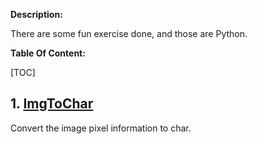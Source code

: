 **Description:**

There are some fun exercise done, and those are Python.

**Table Of Content:**

[TOC]

## 1. [ImgToChar](./ImgToChar)

Convert the image pixel information to char.